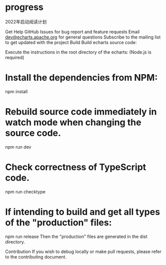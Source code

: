 # progress
2022年启动阅读计划

Get Help
GitHub Issues for bug report and feature requests
Email dev@echarts.apache.org for general questions
Subscribe to the mailing list to get updated with the project
Build
Build echarts source code:

Execute the instructions in the root directory of the echarts: (Node.js is required)

# Install the dependencies from NPM:
npm install

# Rebuild source code immediately in watch mode when changing the source code.
npm run dev

# Check correctness of TypeScript code.
npm run checktype

# If intending to build and get all types of the "production" files:
npm run release
Then the "production" files are generated in the dist directory.

Contribution
If you wish to debug locally or make pull requests, please refer to the contributing document.
